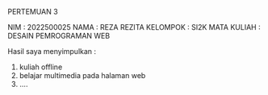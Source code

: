 PERTEMUAN 3

NIM : 2022500025
NAMA : REZA REZITA
KELOMPOK : SI2K
MATA KULIAH : DESAIN PEMROGRAMAN WEB

Hasil saya menyimpulkan : 
1) kuliah offline
2) belajar multimedia pada halaman web
3) ....
